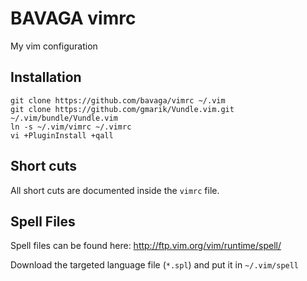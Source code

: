 # BAVAGA vimrc

My vim configuration

## Installation
    git clone https://github.com/bavaga/vimrc ~/.vim
    git clone https://github.com/gmarik/Vundle.vim.git ~/.vim/bundle/Vundle.vim
    ln -s ~/.vim/vimrc ~/.vimrc
    vi +PluginInstall +qall

## Short cuts
All short cuts are documented inside the `vimrc` file.

## Spell Files
Spell files can be found here: http://ftp.vim.org/vim/runtime/spell/

Download the targeted language file (`*.spl`) and put it in `~/.vim/spell`
